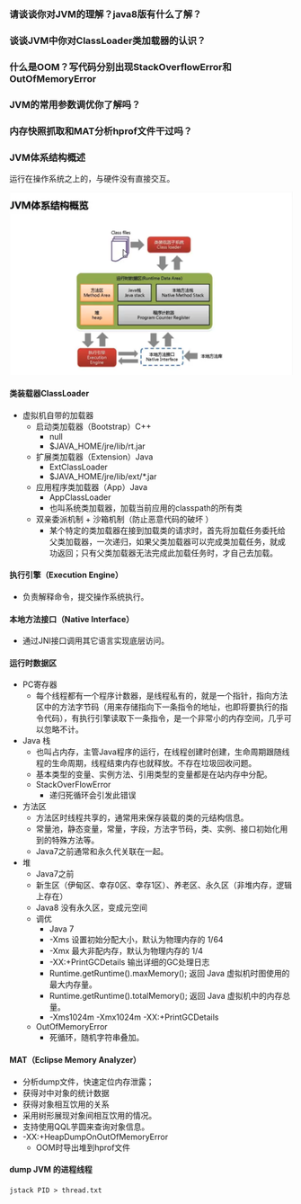  ### 请谈谈你对JVM的理解？java8版有什么了解？



### 谈谈JVM中你对ClassLoader类加载器的认识？

### 什么是OOM？写代码分别出现StackOverflowError和OutOfMemoryError

### JVM的常用参数调优你了解吗？

### 内存快照抓取和MAT分析hprof文件干过吗？

### JVM体系结构概述

运行在操作系统之上的，与硬件没有直接交互。

![05D5AF57-6269-4555-BFA7-A69FE005B8F2](../imgs/05D5AF57-6269-4555-BFA7-A69FE005B8F2.png)

#### 类装载器ClassLoader

- 虚拟机自带的加载器
  - 启动类加载器（Bootstrap）C++  
    - null
    - $JAVA_HOME/jre/lib/rt.jar
  - 扩展类加载器（Extension）Java   
    - ExtClassLoader
    - $JAVA_HOME/jre/lib/ext/*.jar
  - 应用程序类加载器（App）Java 
    - AppClassLoader
    - 也叫系统类加载器，加载当前应用的classpath的所有类 
  - 双亲委派机制 + 沙箱机制（防止恶意代码的破坏 ）
    - 某个特定的类加载器在接到加载类的请求时，首先将加载任务委托给父类加载器，一次递归，如果父类加载器可以完成类加载任务，就成功返回；只有父类加载器无法完成此加载任务时，才自己去加载。

#### 执行引擎（Execution Engine）

- 负责解释命令，提交操作系统执行。

#### 本地方法接口（Native Interface）

- 通过JNI接口调用其它语言实现底层访问。

#### 运行时数据区

- PC寄存器
  - 每个线程都有一个程序计数器，是线程私有的，就是一个指针，指向方法区中的方法字节码（用来存储指向下一条指令的地址，也即将要执行的指令代码），有执行引擎读取下一条指令，是一个非常小的内存空间，几乎可以忽略不计。
- Java 栈
  - 也叫占内存，主管Java程序的运行，在线程创建时创建，生命周期跟随线程的生命周期，线程结束内存也就释放。不存在垃圾回收问题。
  - 基本类型的变量、实例方法、引用类型的变量都是在站内存中分配。
  - StackOverFlowError
    - 递归死循环会引发此错误
- 方法区
  - 方法区时线程共享的，通常用来保存装载的类的元结构信息。
  - 常量池，静态变量，常量，字段，方法字节码，类、实例、接口初始化用到的特殊方法等。
  - Java7之前通常和永久代关联在一起。
- 堆
  - Java7之前
  - 新生区（伊甸区、幸存0区、幸存1区）、养老区、永久区（非堆内存，逻辑上存在）
  - Java8 没有永久区，变成元空间
  - 调优
    - Java 7
    - -Xms 设置初始分配大小，默认为物理内存的 1/64 
    - -Xmx 最大非配内存，默认为物理内存的 1/4
    - -XX:+PrintGCDetails 输出详细的GC处理日志
    - Runtime.getRuntime().maxMemory(); 返回 Java 虚拟机时图使用的最大内存量。
    - Runtime.getRuntime().totalMemory(); 返回 Java 虚拟机中的内存总量。
    - -Xms1024m -Xmx1024m -XX:+PrintGCDetails
  - OutOfMemoryError
    - 死循环，随机字符串叠加。

#### MAT（Eclipse Memory Analyzer）

- 分析dump文件，快速定位内存泄露；
- 获得对中对象的统计数据
- 获得对象相互饮用的关系
- 采用树形展现对象间相互饮用的情况。
- 支持使用QQL芋圆来查询对象信息。
- -XX:+HeapDumpOnOutOfMemoryError
  - OOM时导出堆到hprof文件

#### dump JVM 的进程线程

```shell
jstack PID > thread.txt
```



